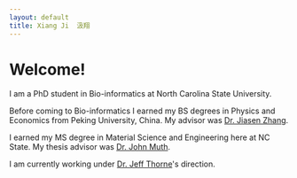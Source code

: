 ```yaml
---
layout: default
title: Xiang Ji  汲翔
---
```


# Welcome!


I am a PhD student in Bio-informatics at North Carolina State University. 

Before coming to Bio-informatics I earned my BS degrees in Physics and Economics from Peking University, China. My advisor was [Dr. Jiasen Zhang](http://www.phy.pku.edu.cn/~zhangjs/index.html).

I earned my MS degree in Material Science and Engineering here at NC State. My thesis advisor was [Dr. John Muth](http://www.ece.ncsu.edu/people/muth). 

I am currently working under [Dr. Jeff Thorne](http://statgen.ncsu.edu/thorne/)'s direction. 

